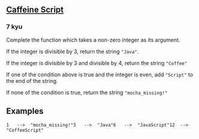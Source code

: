 <h2><a href=https://www.codewars.com/kata/5434283682b0fdb0420000e6/train/javascript target="_blank">Caffeine Script</a></h2><h3>7 kyu</h3><p>Complete the function which takes a non-zero integer as its argument.</p><p>If the integer is divisible by 3, return the string <code>"Java"</code>.</p><p>If the integer is divisible by 3 and divisible by 4, return the string <code>"Coffee"</code></p><p>If one of the condition above is true and the integer is even, add <code>"Script"</code> to the end of the string.</p><p>If none of the condition is true, return the string <code>"mocha_missing!"</code></p><h2 id="examples">Examples</h2><pre><code class="language-python"><span class="cm-number">1</span>   <span class="cm-operator">-</span><span class="cm-operator">-</span><span class="cm-operator">&gt;</span>  <span class="cm-string">"mocha_missing!"</span><span class="cm-number">3</span>   <span class="cm-operator">-</span><span class="cm-operator">-</span><span class="cm-operator">&gt;</span>  <span class="cm-string">"Java"</span><span class="cm-number">6</span>   <span class="cm-operator">-</span><span class="cm-operator">-</span><span class="cm-operator">&gt;</span>  <span class="cm-string">"JavaScript"</span><span class="cm-number">12</span>  <span class="cm-operator">-</span><span class="cm-operator">-</span><span class="cm-operator">&gt;</span>  <span class="cm-string">"CoffeeScript"</span></code></pre>